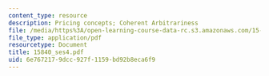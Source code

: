 ```yaml
---
content_type: resource
description: Pricing concepts; Coherent Arbitrariness
file: /media/https%3A/open-learning-course-data-rc.s3.amazonaws.com/15-840-special-seminar-in-marketing-marketing-management-spring-2004/6e7672179dcc927f1159bd92b8eca6f9_15840_ses4.pdf
file_type: application/pdf
resourcetype: Document
title: 15840_ses4.pdf
uid: 6e767217-9dcc-927f-1159-bd92b8eca6f9
---
```

